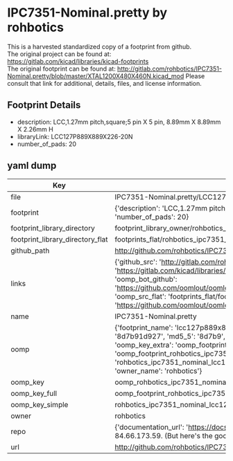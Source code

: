 # IPC7351-Nominal.pretty by rohbotics  
This is a harvested standardized copy of a footprint from github.  
The original project can be found at:  
https://gitlab.com/kicad/libraries/kicad-footprints  
The original footprint can be found at:
http://gitlab.com/rohbotics/IPC7351-Nominal.pretty/blob/master/XTAL1200X480X460N.kicad_mod
Please consult that link for additional, details, files, and license information.  
## Footprint Details
* description: LCC,1.27mm pitch,square;5 pin X 5 pin, 8.89mm X 8.89mm X 2.26mm H  
* libraryLink: LCC127P889X889X226-20N  
* number_of_pads: 20  
## yaml dump  
| Key | Value |  
| --- | --- |  
| file | IPC7351-Nominal.pretty/LCC127P889X889X226-20N.kicad_mod |  
| footprint | {'description': 'LCC,1.27mm pitch,square;5 pin X 5 pin, 8.89mm X 8.89mm X 2.26mm H', 'libraryLink': 'LCC127P889X889X226-20N', 'number_of_pads': 20} |  
| footprint_library_directory | footprint_library_owner/rohbotics_IPC7351-Nominal.pretty |  
| footprint_library_directory_flat | footprints_flat/rohbotics_ipc7351_nominal_lcc127p889x889x226_20n/working |  
| github_path | http://github.com/rohbotics/IPC7351-Nominal.pretty/blob/master/LCC127P889X889X226-20N.kicad_mod |  
| links | {'github_src': 'http://gitlab.com/rohbotics/IPC7351-Nominal.pretty/blob/master/XTAL1200X480X460N.kicad_mod', 'github_src_repo': 'https://gitlab.com/kicad/libraries/kicad-footprints', 'oomp_bot': 'footprints/rohbotics_ipc7351_nominal_lcc127p889x889x226_20n/working', 'oomp_bot_github': 'https://github.com/oomlout/oomlout_oomp_footprint_bot/tree/main/footprints/rohbotics_ipc7351_nominal_lcc127p889x889x226_20n/working', 'oomp_src_flat': 'footprints_flat/footprints_flat/rohbotics_ipc7351_nominal_lcc127p889x889x226_20n/working', 'oomp_src_flat_github': 'https://github.com/oomlout/oomlout_oomp_footprint_src/tree/main/footprints_flat/rohbotics_ipc7351_nominal_lcc127p889x889x226_20n/working'} |  
| name | IPC7351-Nominal.pretty |  
| oomp | {'footprint_name': 'lcc127p889x889x226_20n', 'library_name': 'ipc7351_nominal', 'md5': '8d7b91d927a9fb95782a1d0fc050e0f0', 'md5_10': '8d7b91d927', 'md5_5': '8d7b9', 'md5_6': '8d7b91', 'oomp_key': 'oomp_rohbotics_ipc7351_nominal_lcc127p889x889x226_20n', 'oomp_key_extra': 'oomp_footprint_rohbotics_ipc7351_nominal_lcc127p889x889x226_20n', 'oomp_key_full': 'oomp_footprint_rohbotics_ipc7351_nominal_lcc127p889x889x226_20n_8d7b91', 'oomp_key_simple': 'rohbotics_ipc7351_nominal_lcc127p889x889x226_20n', 'original_filename': 'IPC7351-Nominal.pretty/LCC127P889X889X226-20N.kicad_mod', 'owner_name': 'rohbotics'} |  
| oomp_key | oomp_rohbotics_ipc7351_nominal_lcc127p889x889x226_20n |  
| oomp_key_full | oomp_footprint_rohbotics_ipc7351_nominal_lcc127p889x889x226_20n |  
| oomp_key_simple | rohbotics_ipc7351_nominal_lcc127p889x889x226_20n |  
| owner | rohbotics |  
| repo | {'documentation_url': 'https://docs.github.com/rest/overview/resources-in-the-rest-api#rate-limiting', 'message': "API rate limit exceeded for 84.66.173.59. (But here's the good news: Authenticated requests get a higher rate limit. Check out the documentation for more details.)"} |  
| url | http://github.com/rohbotics/IPC7351-Nominal.pretty |  


